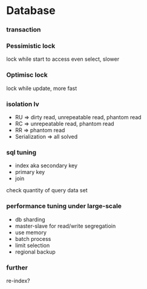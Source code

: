 # Database

### transaction

### Pessimistic lock

lock while start to access even select, slower

### Optimisc lock

lock while update, more fast

### isolation lv

- RU => dirty read, unrepeatable read, phantom read
- RC => unrepeatable read, phantom read
- RR => phantom read
- Serialization => all solved

### sql tuning

- index aka secondary key
- primary key
- join

check quantity of query data set

### performance tuning under large-scale

- db sharding
- master-slave for read/write segregatioin
- use memory
- batch process
- limit selection
- regional backup

### further

re-index?

